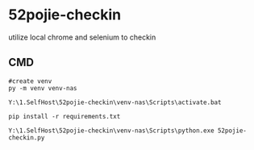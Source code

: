 # 52pojie-checkin

utilize local chrome and selenium to checkin

## CMD

```shell
#create venv
py -m venv venv-nas

Y:\1.SelfHost\52pojie-checkin\venv-nas\Scripts\activate.bat

pip install -r requirements.txt

Y:\1.SelfHost\52pojie-checkin\venv-nas\Scripts\python.exe 52pojie-checkin.py
```